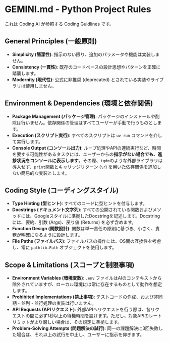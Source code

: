 # GEMINI.md - Python Project Rules

これは Coding AI が参照する Coding Guidlines です。

## General Principles (一般原則)

- **Simplicity (簡潔性)**: 指示のない限り、追加のパラメータや機能は実装しません。
- **Consistency (一貫性)**: 既存のコードベースの設計思想やパターンを正確に踏襲します。
- **Modernity (現代性)**: 公式に非推奨 (deprecated) とされている実装やライブラリは使用しません。

## Environment & Dependencies (環境と依存関係)

- **Package Management (パッケージ管理)**: パッケージのインストールや削除は行いません。依存関係の管理はすべてユーザーが手動で行うものとします。
- **Execution (スクリプト実行)**: すべてのスクリプトは `uv run` コマンドを介して実行します。
- **Console Output (コンソール出力)**: ループ処理やAPIの連続実行など、時間を要する可能性があるタスクには、ユーザーからの**指示がない場合でも、進捗状況をコンソールに表示します**。その際、`tqdm`のような外部ライブラリは導入せず、`print`関数とキャリッジリターン (`\r`) を用いた依存関係を追加しない簡易的な実装とします。

## Coding Style (コーディングスタイル)

- **Type Hinting (型ヒント)**: すべてのコードに型ヒントを付与します。
- **Docstrings (ドキュメント文字列)**: すべての公開されている関数およびメソッドには、Googleスタイルに準拠したDocstringを記述します。Docstringには、要約、引数 (Args)、戻り値 (Returns) を必ず含めます。
- **Function Design (関数設計)**: 関数は単一責任の原則に基づき、小さく、責務が明確になるように設計します。
- **File Paths (ファイルパス)**: ファイルパスの操作には、OS間の互換性を考慮し、常に `pathlib.Path` オブジェクトを使用します。

## Scope & Limitations (スコープと制限事項)

- **Environment Variables (環境変数)**: `.env` ファイルはAIのコンテキストから除外されていますが、ローカル環境には常に存在するものとして動作を想定します。
- **Prohibited Implementations (禁止事項)**: テストコードの作成、および非同期・並列・並行処理の実装は行いません。
- **API Requests (APIリクエスト)**: 外部APIへリクエストを行う際は、各リクエストの間に必ず1秒以上の待機時間を設けます。ただし、対象APIのレートリミットがより厳しい場合は、その規定に準拠します。
- **Problem-Solving Attempts (問題解決の試行)**: 同一の課題解決に3回失敗した場合は、それ以上の試行を中止し、ユーザーに指示を仰ぎます。
